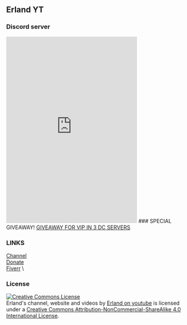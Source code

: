 <script data-ad-client="ca-pub-8043166210870766" async src="https://pagead2.googlesyndication.com/pagead/js/adsbygoogle.js"></script>
## Erland YT
### Discord server
<iframe src="https://discordapp.com/widget?id=751444756214841425&theme=dark" width="350" height="500" allowtransparency="true" frameborder="0" sandbox="allow-popups allow-popups-to-escape-sandbox allow-same-origin allow-scripts"></iframe> 
### SPECIAL GIVEAWAY!
<a class="e-widget" href="https://gleam.io/eqZMt/giveaway-for-vip-in-3-dc-servers" rel="nofollow">GIVEAWAY FOR VIP IN 3 DC SERVERS</a>
<script type="text/javascript" src="https://widget.gleamjs.io/e.js" async="true"></script>

### LINKS
[Channel](https://www.youtube.com/channel/UC_1Kz8Ve6uD1kmzGmdoU17Q) \
[Donate](/donate) \
[Fiverr](https://www.fiverr.com/erland_yt_studi) \
### License
<a rel="license" href="http://creativecommons.org/licenses/by-nc-sa/4.0/"><img alt="Creative Commons License" style="border-width:0" src="https://i.creativecommons.org/l/by-nc-sa/4.0/88x31.png" /></a><br /><span xmlns:dct="http://purl.org/dc/terms/" property="dct:title">Erland's channel, website and videos</span> by <a xmlns:cc="http://creativecommons.org/ns#" href="https://www.youtube.com/channel/UC_1Kz8Ve6uD1kmzGmdoU17Q" property="cc:attributionName" rel="cc:attributionURL">Erland on youtube</a> is licensed under a <a rel="license" href="http://creativecommons.org/licenses/by-nc-sa/4.0/">Creative Commons Attribution-NonCommercial-ShareAlike 4.0 International License</a>.
